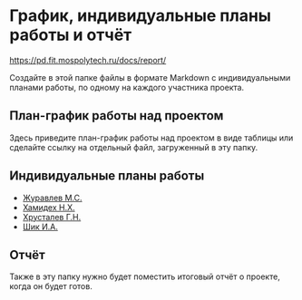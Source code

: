 # График, индивидуальные планы работы и отчёт

https://pd.fit.mospolytech.ru/docs/report/

Создайте в этой папке файлы в формате Markdown с индивидуальными планами работы, по одному на каждого участника проекта.

## План-график работы над проектом

Здесь приведите план-график работы над проектом в виде таблицы или сделайте ссылку на отдельный файл, загруженный в эту папку.

## Индивидуальные планы работы

- [Журавлев М.С.](zhuravlev.md)
- [Хамидех Н.Х.](khamidekh.md)
- [Хрусталев Г.Н.](khrustalev.md)
- [Шик И.А.](shik.md)

## Отчёт

Также в эту папку нужно будет поместить итоговый отчёт о проекте, когда он будет готов.

